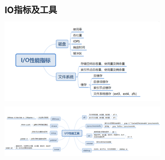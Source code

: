 # IO指标及工具



![](https://raw.githubusercontent.com/yinzhipeng123/Picture_Bed/main/202207141512587.png)





![](https://raw.githubusercontent.com/yinzhipeng123/Picture_Bed/main/202207141513791.png)
